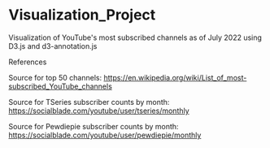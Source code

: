 # Visualization_Project
Visualization of YouTube's most subscribed channels as of July 2022 using D3.js and d3-annotation.js

References

Source for top 50 channels: https://en.wikipedia.org/wiki/List_of_most-subscribed_YouTube_channels

Source for TSeries subscriber counts by month: https://socialblade.com/youtube/user/tseries/monthly

Source for Pewdiepie subscriber counts by month: https://socialblade.com/youtube/user/pewdiepie/monthly

